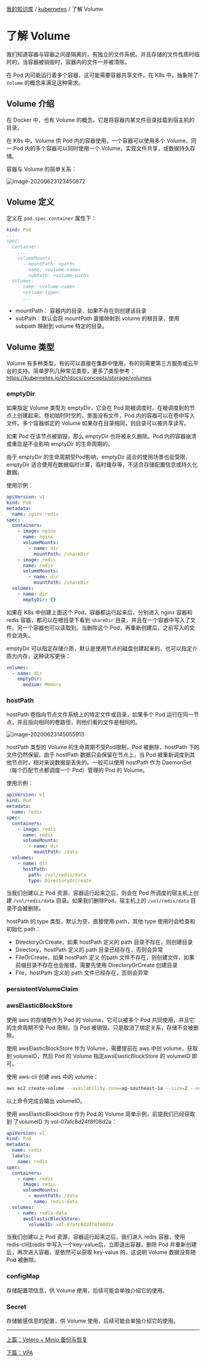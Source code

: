 [我的知识库](../README.md) / [kubernetes](zz_gneratered_mdi.md) / 了解 Volume

# 了解 Volume

我们知道容器与容器之间是隔离的，有独立的文件系统。并且存储的文件性质时临时的，当容器被销毁时，容器内的文件一并被清除。

在 Pod 内可能运行着多个容器，这可能需要容器共享文件。在 K8s 中，抽象除了 `Volume` 的概念来满足这种需求。

## Volume 介绍

在 Docker 中，也有 Volume 的概念，它是将容器内某文件目录挂载到宿主机的目录。

在 K8s 中，Volume 供 Pod 内的容器使用，一个容器可以使用多个 Volume，同一 Pod 内的多个容器可以同时使用一个 Volume，实现文件共享，或数据持久存储。

容器与 Volume 的简单关系：

![image-20200623123450872](https://fs.poneding.com/images/image-20200623123450872.png)

## Volume 定义

定义在 `pod.spec.container` 属性下：

```yaml
kind: Pod
...
spec:
  container: 
    ...
    volumeMounts:
      - mountPath: <path>
        name: <volume-name>
        subPath: <volume-path>
  volumes:
    - name: <volume-name>
      <volume-type>:
      ...
```

- mountPath： 容器内的目录，如果不存在则创建该目录
- subPath：默认会将 mountPath 直接映射到 volume 的根目录，使用 subpath 映射到 volume 特定的目录。

## Volume 类型

Volume 有多种类型，有的可以直接在集群中使用，有的则需要第三方服务或云平台的支持。简单罗列几种常见类型，更多了类型参考：<https://kubernetes.io/zh/docs/concepts/storage/volumes>

### emptyDir

如果指定 Volume 类型为 emptyDir，它会在 Pod 刚被调度时，在被调度到的节点上创建起来。卷初始时时空的，里面没有文件，Pod 内的容器可以在卷中写入文件。多个容器绑定的 Volume 如果存在目录相同，则目录可以被共享读写。

如果 Pod 在该节点被销毁，那么 emptyDir 也将被永久删除。Pod 内的容器崩溃或重启是不会影响 emptyDir 的生命周期的。

由于 emptyDir 的生命周期受Pod影响，emptyDir 适合的使用场景也会受限，emptyDir 适合使用在数据临时计算，临时缓存等，不适合存储配置信息或持久化数据。

使用示例：

```yaml
apiVersion: v1
kind: Pod
metadata:
  name: nginx-redis
spec:
  containers:
    - image: nginx
      name: nginx
      volumeMounts:
        - name: dir
          mountPath: /shareDir
    - image: redis
      name: redis
      volumeMounts:
        - name: dir
          mountPath: /shareDir
  volumes:
    - name: dir
      emptyDir: {}
```

如果在 K8s 中创建上面这个 Pod，容器都运行起来后，分别进入 nginx 容器和 redis 容器，都可以在根目录下看到 `shareDir` 目录，并且在一个容器中写入了文件，另一个容器也可以读取到。当删除这个 Pod，再重新创建后，之前写入的文件会消失。

emptyDir 可以指定存储介质，默认是使用节点的磁盘创建起来的，也可以指定介质为内存，这种读写更快：

```yaml
volumes:
  - name: dir
    emptyDir:
      medium: Memory
```

### hostPath

hostPath 卷指向节点文件系统上的特定文件或目录，如果多个 Pod 运行在同一节点，并且指向相同的卷路径，则他们看的文件是相同的。

![image-20200623145055913](https://fs.poneding.com/images/image-20200623145055913.png)

hostPath 类型的 Volume 的生命周期不受Pod限制，Pod 被删除，hostPath 下的文件仍然保留。由于 hostPath 数据只会保留在节点上，当 Pod 被重新调度到其他节点时，相对来说数据是丢失的。一般可以使用 hostPath 作为 DaemonSet（每个匹配节点都调度一个 Pod）管理的 Pod 的 Volume。

使用示例：

```yaml
apiVersion: v1
kind: Pod
metadata:
  name: redis
spec:
  containers:
    - image: redis
      name: redis
      volumeMounts:
        - name: dir
          mountPath: /data
  volumes:
    - name: dir
      hostPath:
        path: /vol/redis/data
        type: DirectoryOrCreate
```

当我们创建以上 Pod 资源，容器运行起来之后，则会在 Pod 所调度的宿主机上创建 `/vol/redis/data` 目录。如果我们删除Pod，宿主机上的 `/vol/redis/data` 目录不会被删除。

hostPath 的 type 类型，默认为空，直接使用 path，其他 type 使用时会检查和初始化 path：

- DirectoryOrCreate，如果 hostPath 定义的 path 目录不存在，则创建目录
- Directory，hostPath 定义的 path 目录已经存在，否则会异常
- FileOrCreate，如果 hostPath 定义 的path 文件不存在，则创建文件，如果前缀目录不存在也会报错，需要先使用 DirectoryOrCreate 创建目录
- File，hostPath 定义的 path 文件已经存在，否则会异常

### persistentVolumeClaim

### awsElasticBlockStore

使用 aws 的存储卷作为 Pod 的 Volume，它可以被多个 Pod 共同使用，并且它的生命周期不受 Pod 限制，当 Pod 被销毁，只是取消了绑定关系，存储不会被删除。

使用 awsElasticBlockStore 作为 Volume，需要提前在 aws 中创 volume，获取到 volumeID，然后 Pod 的 Volume 指定awsElasticBlockStore 的 volumeID 即可。

使用 aws-cli 创建 aws 中的 volume：

```bash
aws ec2 create-volume --availability-zone=ap-southeast-1a --size=2 --volume-type=gp2
```

以上命令完成会输出 volumeID。

使用 awsElasticBlockStore 作为 Pod 的 Volume 简单示例，前提我们已经获取到 了volumeID 为 vol-07afc8d24f8f08d2a：

```yaml
apiVersion: v1
kind: Pod
metadata:
  name: redis
  labels:
    name: redis
spec:
  containers:
    - name: redis
      image: redis
      volumeMounts:
        - mountPath: /data
          name: redis-data
  volumes:
    - name: redis-data
      awsElasticBlockStore:
        volumeID: vol-07afc8d24f8f08d2a
```

当我们创建以上 Pod 资源，容器运行起来之后，我们进入 redis 容器，使用 redis-cli往redis 中写入一个key-value后，立即退出容器，删除 Pod 并重新创建后，再次进入容器，是依然可以获取 key-value 的，这说明 Volume 数据没有随 Pod 被删除。

### configMap

存储配置项信息，供 Volume 使用，后续可能会单独介绍它的使用。

### Secret

存储敏感信息的配置，供 Volume 使用，后续可能会单独介绍它的使用。

---
[上篇：Velero + Minio 备份与恢复](velero-minio-backup-restore-volume.md)

[下篇：VPA](vpa.md)
